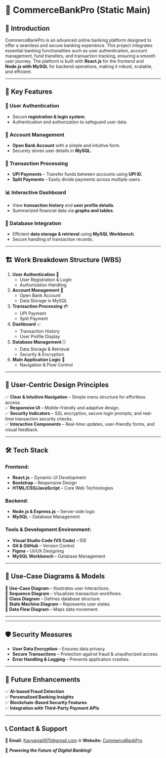 # 🚀 CommerceBankPro (Static Main)

## 📌 Introduction
CommerceBankPro is an advanced online banking platform designed to offer a seamless and secure banking experience. This project integrates essential banking functionalities such as user authentication, account management, fund transfers, and transaction tracking, ensuring a smooth user journey. The platform is built with **React.js** for the frontend and **Node.js with MySQL** for backend operations, making it robust, scalable, and efficient.

---

## 🎯 Key Features

### 🔐 User Authentication
- Secure **registration & login system**.
- Authentication and authorization to safeguard user data.

### 🏦 Account Management
- **Open Bank Account** with a simple and intuitive form.
- Securely stores user details in **MySQL**.

### 💸 Transaction Processing
- **UPI Payments** – Transfer funds between accounts using **UPI ID**.
- **Split Payments** – Easily divide payments across multiple users.

### 📊 Interactive Dashboard
- View **transaction history** and **user profile details**.
- Summarized financial data via **graphs and tables**.

### 📂 Database Integration
- Efficient **data storage & retrieval** using **MySQL Workbench**.
- Secure handling of transaction records.

---

## 🏗️ Work Breakdown Structure (WBS)
1. **User Authentication** 🔑  
   - User Registration & Login  
   - Authorization Handling  
2. **Account Management** 🏦  
   - Open Bank Account  
   - Data Storage in MySQL  
3. **Transaction Processing** 💳  
   - UPI Payment  
   - Split Payment  
4. **Dashboard** 📈  
   - Transaction History  
   - User Profile Display  
5. **Database Management** 🗄️  
   - Data Storage & Retrieval  
   - Security & Encryption  
6. **Main Application Logic** 🔄  
   - Navigation & Flow Control  

---

## 🎨 User-Centric Design Principles
✅ **Clear & Intuitive Navigation** – Simple menu structure for effortless access.  
✅ **Responsive UI** – Mobile-friendly and adaptive design.  
✅ **Security Indicators** – SSL encryption, secure login prompts, and real-time transaction security checks.  
✅ **Interactive Components** – Real-time updates, user-friendly forms, and visual feedback.  

---

## 🛠️ Tech Stack
### **Frontend:**
- **React.js** – Dynamic UI Development
- **Bootstrap** – Responsive Design
- **HTML/CSS/JavaScript** – Core Web Technologies

### **Backend:**
- **Node.js & Express.js** – Server-side logic
- **MySQL** – Database Management

### **Tools & Development Environment:**
- **Visual Studio Code (VS Code)** – IDE
- **Git & GitHub** – Version Control
- **Figma** – UI/UX Designing
- **MySQL Workbench** – Database Management

---

## 📜 Use-Case Diagrams & Models
📌 **Use-Case Diagram** – Illustrates user interactions.  
📌 **Sequence Diagram** – Visualizes transaction workflows.  
📌 **Class Diagram** – Defines database structure.  
📌 **State Machine Diagram** – Represents user states.  
📌 **Data Flow Diagram** – Maps data movement.  

---


---

## 🛡️ Security Measures
- **User Data Encryption** – Ensures data privacy.
- **Secure Transactions** – Protection against fraud & unauthorized access.
- **Error Handling & Logging** – Prevents application crashes.

---

## 📌 Future Enhancements
✅ **AI-based Fraud Detection**  
✅ **Personalized Banking Insights**  
✅ **Blockchain-Based Security Features**  
✅ **Integration with Third-Party Payment APIs**  

---

## 📞 Contact & Support
📧 **Email:** Kavyanjali970@gmail.com 
🌐 **Website:** [CommerceBankPro](https://github.com/Kavyanjali0202/CommerceBank)  

🚀 **_Powering the Future of Digital Banking!_**

